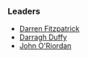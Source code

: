 ### Leaders

* [Darren Fitzpatrick](mailto:)
* [Darragh Duffy](mailto:darragh.duffy@owasp.org)
* [John O'Riordan](mailto:john.oriordan@owasp.org)
